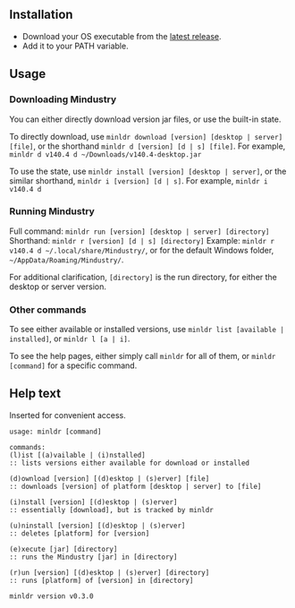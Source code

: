 ## Installation

- Download your OS executable from the [latest release](https://github.com/NiChrosia/minloader/releases/latest).
- Add it to your PATH variable.

## Usage

### Downloading Mindustry

You can either directly download version jar files, or use the built-in state.

To directly download, use `minldr download [version] [desktop | server] [file]`, or the shorthand `minldr d [version] [d | s] [file]`. For example,
`minldr d v140.4 d ~/Downloads/v140.4-desktop.jar`

To use the state, use `minldr install [version] [desktop | server]`, or the similar shorthand, `minldr i [version] [d | s]`. For example,
`minldr i v140.4 d`

### Running Mindustry

Full command: `minldr run [version] [desktop | server] [directory]`
Shorthand: `minldr r [version] [d | s] [directory]`
Example: `minldr r v140.4 d ~/.local/share/Mindustry/`, or for the default Windows folder, `~/AppData/Roaming/Mindustry/`.

For additional clarification, `[directory]` is the run directory, for either the desktop or server version.

### Other commands

To see either available or installed versions, use `minldr list [available | installed]`, or `minldr l [a | i]`.

To see the help pages, either simply call `minldr` for all of them, or `minldr [command]` for a specific command.

## Help text

Inserted for convenient access.

```
usage: minldr [command]

commands:
(l)ist [(a)vailable | (i)nstalled]
:: lists versions either available for download or installed

(d)ownload [version] [(d)esktop | (s)erver] [file]
:: downloads [version] of platform [desktop | server] to [file]

(i)nstall [version] [(d)esktop | (s)erver]
:: essentially [download], but is tracked by minldr

(u)ninstall [version] [(d)esktop | (s)erver]
:: deletes [platform] for [version]

(e)xecute [jar] [directory]
:: runs the Mindustry [jar] in [directory]

(r)un [version] [(d)esktop | (s)erver] [directory]
:: runs [platform] of [version] in [directory]

minldr version v0.3.0
```
